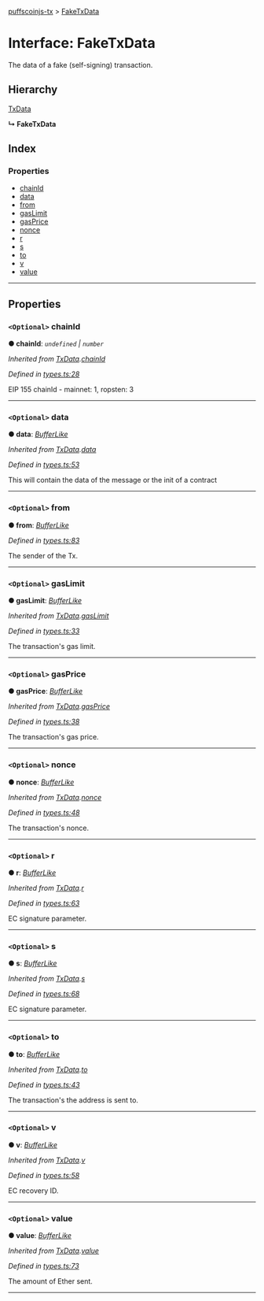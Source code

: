 [puffscoinjs-tx](../README.md) > [FakeTxData](../interfaces/faketxdata.md)

# Interface: FakeTxData

The data of a fake (self-signing) transaction.

## Hierarchy

[TxData](txdata.md)

**↳ FakeTxData**

## Index

### Properties

- [chainId](faketxdata.md#chainid)
- [data](faketxdata.md#data)
- [from](faketxdata.md#from)
- [gasLimit](faketxdata.md#gaslimit)
- [gasPrice](faketxdata.md#gasprice)
- [nonce](faketxdata.md#nonce)
- [r](faketxdata.md#r)
- [s](faketxdata.md#s)
- [to](faketxdata.md#to)
- [v](faketxdata.md#v)
- [value](faketxdata.md#value)

---

## Properties

<a id="chainid"></a>

### `<Optional>` chainId

**● chainId**: _`undefined` \| `number`_

_Inherited from [TxData](txdata.md).[chainId](txdata.md#chainid)_

_Defined in [types.ts:28](https://github.com/alcuadrado/ethereumjs-tx/blob/84f5b82/src/types.ts#L28)_

EIP 155 chainId - mainnet: 1, ropsten: 3

---

<a id="data"></a>

### `<Optional>` data

**● data**: _[BufferLike](../#bufferlike)_

_Inherited from [TxData](txdata.md).[data](txdata.md#data)_

_Defined in [types.ts:53](https://github.com/alcuadrado/ethereumjs-tx/blob/84f5b82/src/types.ts#L53)_

This will contain the data of the message or the init of a contract

---

<a id="from"></a>

### `<Optional>` from

**● from**: _[BufferLike](../#bufferlike)_

_Defined in [types.ts:83](https://github.com/alcuadrado/ethereumjs-tx/blob/84f5b82/src/types.ts#L83)_

The sender of the Tx.

---

<a id="gaslimit"></a>

### `<Optional>` gasLimit

**● gasLimit**: _[BufferLike](../#bufferlike)_

_Inherited from [TxData](txdata.md).[gasLimit](txdata.md#gaslimit)_

_Defined in [types.ts:33](https://github.com/alcuadrado/ethereumjs-tx/blob/84f5b82/src/types.ts#L33)_

The transaction's gas limit.

---

<a id="gasprice"></a>

### `<Optional>` gasPrice

**● gasPrice**: _[BufferLike](../#bufferlike)_

_Inherited from [TxData](txdata.md).[gasPrice](txdata.md#gasprice)_

_Defined in [types.ts:38](https://github.com/alcuadrado/ethereumjs-tx/blob/84f5b82/src/types.ts#L38)_

The transaction's gas price.

---

<a id="nonce"></a>

### `<Optional>` nonce

**● nonce**: _[BufferLike](../#bufferlike)_

_Inherited from [TxData](txdata.md).[nonce](txdata.md#nonce)_

_Defined in [types.ts:48](https://github.com/alcuadrado/ethereumjs-tx/blob/84f5b82/src/types.ts#L48)_

The transaction's nonce.

---

<a id="r"></a>

### `<Optional>` r

**● r**: _[BufferLike](../#bufferlike)_

_Inherited from [TxData](txdata.md).[r](txdata.md#r)_

_Defined in [types.ts:63](https://github.com/alcuadrado/ethereumjs-tx/blob/84f5b82/src/types.ts#L63)_

EC signature parameter.

---

<a id="s"></a>

### `<Optional>` s

**● s**: _[BufferLike](../#bufferlike)_

_Inherited from [TxData](txdata.md).[s](txdata.md#s)_

_Defined in [types.ts:68](https://github.com/alcuadrado/ethereumjs-tx/blob/84f5b82/src/types.ts#L68)_

EC signature parameter.

---

<a id="to"></a>

### `<Optional>` to

**● to**: _[BufferLike](../#bufferlike)_

_Inherited from [TxData](txdata.md).[to](txdata.md#to)_

_Defined in [types.ts:43](https://github.com/alcuadrado/ethereumjs-tx/blob/84f5b82/src/types.ts#L43)_

The transaction's the address is sent to.

---

<a id="v"></a>

### `<Optional>` v

**● v**: _[BufferLike](../#bufferlike)_

_Inherited from [TxData](txdata.md).[v](txdata.md#v)_

_Defined in [types.ts:58](https://github.com/alcuadrado/ethereumjs-tx/blob/84f5b82/src/types.ts#L58)_

EC recovery ID.

---

<a id="value"></a>

### `<Optional>` value

**● value**: _[BufferLike](../#bufferlike)_

_Inherited from [TxData](txdata.md).[value](txdata.md#value)_

_Defined in [types.ts:73](https://github.com/alcuadrado/ethereumjs-tx/blob/84f5b82/src/types.ts#L73)_

The amount of Ether sent.

---
